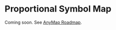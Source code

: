 # Proportional Symbol Map

Coming soon. See [AnyMap Roadmap](http://anychart.com/products/anymap/roadmap/).

<!-- 
* [Proportional Symbol Map](#proportional_symbol_map)
* [Data](#data)
* [Series and Points](#series_and_points)
 * [Points](#points)
 * [Series](#series)
* [Series and Points](#series_and_points)
* [Variability](#variables)
 * [Single Variable](#single_variable)
 * [Multi Variable](#multi_variable)
* [Advantages and Disadvantages](#advantages_and_disadvanteges)
 * [Advantages](#advantages)
 * [Disadvantages](#disadvantages)

*coming_soon*

## Proportional Symbol Map


## Data


## Series and Points

### Points

### Series


## Variability

### Single Variable

### Multi Variable

## Advantages

## Disadvantages
-->
